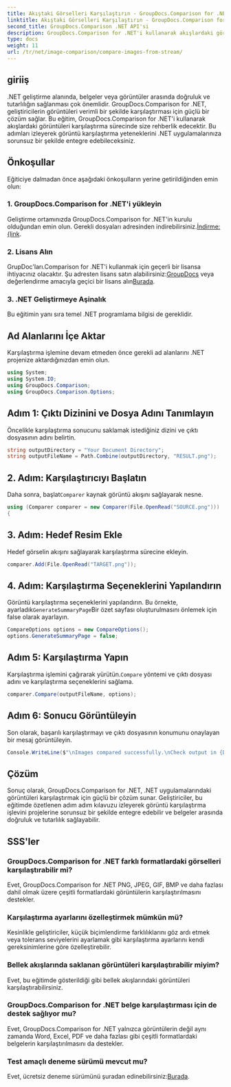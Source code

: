 ```yaml
---
title: Akıştaki Görselleri Karşılaştırın - GroupDocs.Comparison for .NET
linktitle: Akıştaki Görselleri Karşılaştırın - GroupDocs.Comparison for .NET
second_title: GroupDocs.Comparison .NET API'si
description: GroupDocs.Comparison for .NET'i kullanarak akışlardaki görüntüleri nasıl karşılaştıracağınızı öğrenin. .NET uygulamalarına kusursuz entegrasyon için adım adım kılavuz.
type: docs
weight: 11
url: /tr/net/image-comparison/compare-images-from-stream/
---
```

## giriiş
.NET geliştirme alanında, belgeler veya görüntüler arasında doğruluk ve tutarlılığın sağlanması çok önemlidir. GroupDocs.Comparison for .NET, geliştiricilerin görüntüleri verimli bir şekilde karşılaştırması için güçlü bir çözüm sağlar. Bu eğitim, GroupDocs.Comparison for .NET'i kullanarak akışlardaki görüntüleri karşılaştırma sürecinde size rehberlik edecektir. Bu adımları izleyerek görüntü karşılaştırma yeteneklerini .NET uygulamalarınıza sorunsuz bir şekilde entegre edebileceksiniz.
## Önkoşullar
Eğiticiye dalmadan önce aşağıdaki önkoşulların yerine getirildiğinden emin olun:
### 1. GroupDocs.Comparison for .NET'i yükleyin
Geliştirme ortamınızda GroupDocs.Comparison for .NET'in kurulu olduğundan emin olun. Gerekli dosyaları adresinden indirebilirsiniz.[İndirme: {link](https://releases.groupdocs.com/comparison/net/).
### 2. Lisans Alın
 GrupDoc'ları.Comparison for .NET'i kullanmak için geçerli bir lisansa ihtiyacınız olacaktır. Şu adresten lisans satın alabilirsiniz:[GroupDocs](https://purchase.groupdocs.com/buy) veya değerlendirme amacıyla geçici bir lisans alın[Burada](https://purchase.groupdocs.com/temporary-license/).
### 3. .NET Geliştirmeye Aşinalık
Bu eğitimin yanı sıra temel .NET programlama bilgisi de gereklidir.

## Ad Alanlarını İçe Aktar
Karşılaştırma işlemine devam etmeden önce gerekli ad alanlarını .NET projenize aktardığınızdan emin olun. 
```csharp
using System;
using System.IO;
using GroupDocs.Comparison;
using GroupDocs.Comparison.Options;
```
## Adım 1: Çıktı Dizinini ve Dosya Adını Tanımlayın
Öncelikle karşılaştırma sonucunu saklamak istediğiniz dizini ve çıktı dosyasının adını belirtin.
```csharp
string outputDirectory = "Your Document Directory";
string outputFileName = Path.Combine(outputDirectory, "RESULT.png");
```
## 2. Adım: Karşılaştırıcıyı Başlatın
 Daha sonra, başlat`Comparer` kaynak görüntü akışını sağlayarak nesne.
```csharp
using (Comparer comparer = new Comparer(File.OpenRead("SOURCE.png")))
{
```
## 3. Adım: Hedef Resim Ekle
Hedef görselin akışını sağlayarak karşılaştırma sürecine ekleyin.
```csharp
comparer.Add(File.OpenRead("TARGET.png"));
```
## 4. Adım: Karşılaştırma Seçeneklerini Yapılandırın
 Görüntü karşılaştırma seçeneklerini yapılandırın. Bu örnekte, ayarladık`GenerateSummaryPage`Bir özet sayfası oluşturulmasını önlemek için false olarak ayarlayın.
```csharp
CompareOptions options = new CompareOptions();
options.GenerateSummaryPage = false;
```
## Adım 5: Karşılaştırma Yapın
 Karşılaştırma işlemini çağırarak yürütün.`Compare` yöntemi ve çıktı dosyası adını ve karşılaştırma seçeneklerini sağlama.
```csharp
comparer.Compare(outputFileName, options);
```
## Adım 6: Sonucu Görüntüleyin
Son olarak, başarılı karşılaştırmayı ve çıktı dosyasının konumunu onaylayan bir mesaj görüntüleyin.
```csharp
Console.WriteLine($"\nImages compared successfully.\nCheck output in {Directory.GetCurrentDirectory()}.");
```

## Çözüm
Sonuç olarak, GroupDocs.Comparison for .NET, .NET uygulamalarındaki görüntüleri karşılaştırmak için güçlü bir çözüm sunar. Geliştiriciler, bu eğitimde özetlenen adım adım kılavuzu izleyerek görüntü karşılaştırma işlevini projelerine sorunsuz bir şekilde entegre edebilir ve belgeler arasında doğruluk ve tutarlılık sağlayabilir.
## SSS'ler
### GroupDocs.Comparison for .NET farklı formatlardaki görselleri karşılaştırabilir mi?
Evet, GroupDocs.Comparison for .NET PNG, JPEG, GIF, BMP ve daha fazlası dahil olmak üzere çeşitli formatlardaki görüntülerin karşılaştırılmasını destekler.
### Karşılaştırma ayarlarını özelleştirmek mümkün mü?
Kesinlikle geliştiriciler, küçük biçimlendirme farklılıklarını göz ardı etmek veya tolerans seviyelerini ayarlamak gibi karşılaştırma ayarlarını kendi gereksinimlerine göre özelleştirebilir.
### Bellek akışlarında saklanan görüntüleri karşılaştırabilir miyim?
Evet, bu eğitimde gösterildiği gibi bellek akışlarındaki görüntüleri karşılaştırabilirsiniz.
### GroupDocs.Comparison for .NET belge karşılaştırması için de destek sağlıyor mu?
Evet, GroupDocs.Comparison for .NET yalnızca görüntülerin değil aynı zamanda Word, Excel, PDF ve daha fazlası gibi çeşitli formatlardaki belgelerin karşılaştırılmasını da destekler.
### Test amaçlı deneme sürümü mevcut mu?
 Evet, ücretsiz deneme sürümünü şuradan edinebilirsiniz:[Burada](https://releases.groupdocs.com/).